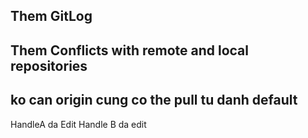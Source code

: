 ## Them GitLog

## Them Conflicts with remote and local repositories
## ko can origin cung co the pull tu danh default


HandleA da Edit
Handle B da edit
